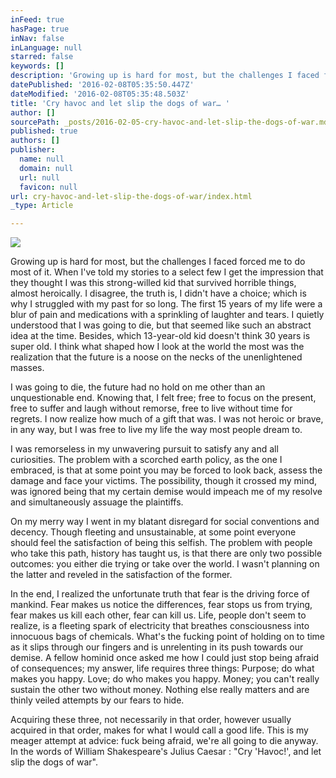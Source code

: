 ```yaml
---
inFeed: true
hasPage: true
inNav: false
inLanguage: null
starred: false
keywords: []
description: 'Growing up is hard for most, but the challenges I faced forced me to do most of it. '
datePublished: '2016-02-08T05:35:50.447Z'
dateModified: '2016-02-08T05:35:48.503Z'
title: 'Cry havoc and let slip the dogs of war… '
author: []
sourcePath: _posts/2016-02-05-cry-havoc-and-let-slip-the-dogs-of-war.md
published: true
authors: []
publisher:
  name: null
  domain: null
  url: null
  favicon: null
url: cry-havoc-and-let-slip-the-dogs-of-war/index.html
_type: Article

---
```

![](https://the-grid-user-content.s3-us-west-2.amazonaws.com/b891cb1f-4813-4294-89c6-89b7aa3b4693.jpg)

Growing up is hard for most, but the challenges I faced forced me to do most of it. When I've told my stories to a select few I get the impression that they thought I was this strong-willed kid that survived horrible things, almost heroically. I disagree, the truth is, I didn't have a choice; which is why I struggled with my past for so long. The first 15 years of my life were a blur of pain and medications with a sprinkling of laughter and tears. I quietly understood that I was going to die, but that seemed like such an abstract idea at the time. Besides, which 13-year-old kid doesn't think 30 years is super old. I think what shaped how I look at the world the most was the realization that the future is a noose on the necks of the unenlightened masses.

I was going to die, the future had no hold on me other than an unquestionable end. Knowing that, I felt free; free to focus on the present, free to suffer and laugh without remorse, free to live without time for regrets. I now realize how much of a gift that was. I was not heroic or brave, in any way, but I was free to live my life the way most people dream to.

I was remorseless in my unwavering pursuit to satisfy any and all curiosities. The problem with a scorched earth policy, as the one I embraced, is that at some point you may be forced to look back, assess the damage and face your victims. The possibility, though it crossed my mind, was ignored being that my certain demise would impeach me of my resolve and simultaneously assuage the plaintiffs.

On my merry way I went in my blatant disregard for social conventions and decency. Though fleeting and unsustainable, at some point everyone should feel the satisfaction of being this selfish. The problem with people who take this path, history has taught us, is that there are only two possible outcomes: you either die trying or take over the world. I wasn't planning on the latter and reveled in the satisfaction of the former.

In the end, I realized the unfortunate truth that fear is the driving force of mankind. Fear makes us notice the differences, fear stops us from trying, fear makes us kill each other, fear can kill us. Life, people don't seem to realize, is a fleeting spark of electricity that breathes consciousness into innocuous bags of chemicals. What's the fucking point of holding on to time as it slips through our fingers and is unrelenting in its push towards our demise. A fellow hominid once asked me how I could just stop being afraid of consequences; my answer, life requires three things: Purpose; do what makes you happy. Love; do who makes you happy. Money; you can't really sustain the other two without money. Nothing else really matters and are thinly veiled attempts by our fears to hide.

Acquiring these three, not necessarily in that order, however usually acquired in that order, makes for what I would call a good life. This is my meager attempt at advice: fuck being afraid, we're all going to die anyway. In the words of William Shakespeare's Julius Caesar : "Cry 'Havoc!', and let slip the dogs of war".